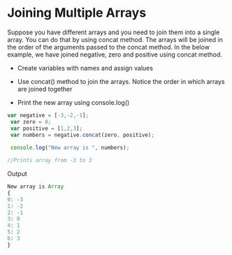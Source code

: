 # Joining Multiple Arrays
Suppose you have different arrays and you need to join them into a single array. You can do that by using concat method. The arrays will be joined in the order of the arguments passed to the concat method. In the below example, we have joined negative, zero and positive using concat method.


- Create variables with names and assign values

- Use concat() method to join the arrays. Notice the order in which arrays are joined together

- Print the new array using console.log()

```js
var negative = [-3,-2,-1];
 var zero = 0;
 var positive = [1,2,3];
 var numbers = negative.concat(zero, positive);
 
 console.log("New array is ", numbers);

//Prints array from -3 to 3
```

Output

```js
New array is Array
{
0: -3
1: -2
2: -1
3: 0
4: 1
5: 2
6: 3
}
```